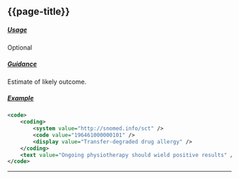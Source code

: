 ## {{page-title}}


<h5><ins>Usage</ins></h5>

<span class="mro-circle optional" title="Optional"></span> Optional


<h5><ins>Guidance</ins></h5>

Estimate of likely outcome.

<h5><ins>Example</ins></h5>

```xml
<code>
    <coding>
        <system value="http://snomed.info/sct" />
        <code value="196461000000101" />
        <display value="Transfer-degraded drug allergy" />
    </coding>
    <text value="Ongoing physiotherapy should wield positive results" />
</code>

```

---
